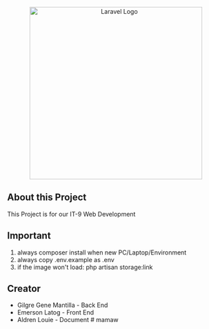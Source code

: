 <p align="center"><a href="https://laravel.com" target="_blank"><img src="https://raw.githubusercontent.com/laravel/art/master/logo-lockup/5%20SVG/2%20CMYK/1%20Full%20Color/laravel-logolockup-cmyk-red.svg" width="400" alt="Laravel Logo"></a></p>


## About this Project
This Project is for our IT-9 Web Development

## Important
1. always composer install when new PC/Laptop/Environment
2. always copy .env.example as .env
3. if the image won't load: php artisan storage:link

## Creator
- Gilgre Gene Mantilla - Back End
- Emerson Latog - Front End
- Aldren Louie - Document
#   m a m a w  
 